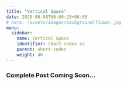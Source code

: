 ```yaml
---
title: "Vertical Space"
date: 2020-06-08T06:00:23+06:00
# hero: /assets/images/background/flower.jpg
menu:
  sidebar:
    name: Vertical Space
    identifier: short-codes-vs
    parent: short-codes
    weight: 40
---
```


### Complete Post Coming Soon...

